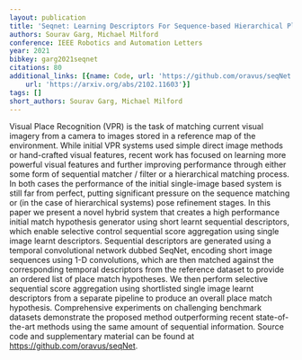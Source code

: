 ```yaml
---
layout: publication
title: 'Seqnet: Learning Descriptors For Sequence-based Hierarchical Place Recognition'
authors: Sourav Garg, Michael Milford
conference: IEEE Robotics and Automation Letters
year: 2021
bibkey: garg2021seqnet
citations: 80
additional_links: [{name: Code, url: 'https://github.com/oravus/seqNet'}, {name: Paper,
    url: 'https://arxiv.org/abs/2102.11603'}]
tags: []
short_authors: Sourav Garg, Michael Milford
---
```

Visual Place Recognition (VPR) is the task of matching current visual imagery
from a camera to images stored in a reference map of the environment. While
initial VPR systems used simple direct image methods or hand-crafted visual
features, recent work has focused on learning more powerful visual features and
further improving performance through either some form of sequential matcher /
filter or a hierarchical matching process. In both cases the performance of the
initial single-image based system is still far from perfect, putting
significant pressure on the sequence matching or (in the case of hierarchical
systems) pose refinement stages. In this paper we present a novel hybrid system
that creates a high performance initial match hypothesis generator using short
learnt sequential descriptors, which enable selective control sequential score
aggregation using single image learnt descriptors. Sequential descriptors are
generated using a temporal convolutional network dubbed SeqNet, encoding short
image sequences using 1-D convolutions, which are then matched against the
corresponding temporal descriptors from the reference dataset to provide an
ordered list of place match hypotheses. We then perform selective sequential
score aggregation using shortlisted single image learnt descriptors from a
separate pipeline to produce an overall place match hypothesis. Comprehensive
experiments on challenging benchmark datasets demonstrate the proposed method
outperforming recent state-of-the-art methods using the same amount of
sequential information. Source code and supplementary material can be found at
https://github.com/oravus/seqNet.